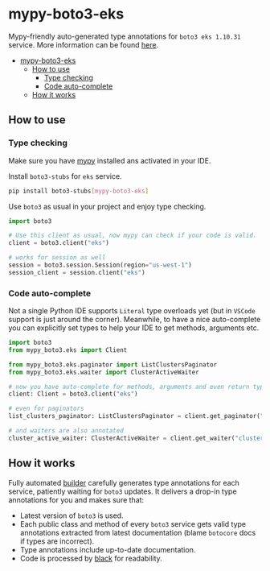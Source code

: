 # mypy-boto3-eks

Mypy-friendly auto-generated type annotations for `boto3 eks 1.10.31` service.
More information can be found [here](https://github.com/vemel/mypy_boto3).

- [mypy-boto3-eks](#mypy-boto3-eks)
  - [How to use](#how-to-use)
    - [Type checking](#type-checking)
    - [Code auto-complete](#code-auto-complete)
  - [How it works](#how-it-works)

## How to use

### Type checking

Make sure you have [mypy](https://github.com/python/mypy) installed ans activated in your IDE.

Install `boto3-stubs` for `eks` service.

```bash
pip install boto3-stubs[mypy-boto3-eks]
```

Use `boto3` as usual in your project and enjoy type checking.

```python
import boto3

# Use this client as usual, now mypy can check if your code is valid.
client = boto3.client("eks")

# works for session as well
session = boto3.session.Session(region="us-west-1")
session_client = session.client("eks")

```

### Code auto-complete

Not a single Python IDE supports `Literal` type overloads yet (but in `VSCode` support is just around the corner).
Meanwhile, to have a nice auto-complete you can explicitly set types to help your IDE to get methods, arguments etc.

```python
import boto3
from mypy_boto3.eks import Client

from mypy_boto3.eks.paginator import ListClustersPaginator
from mypy_boto3.eks.waiter import ClusterActiveWaiter

# now you have auto-complete for methods, arguments and even return types
client: Client = boto3.client("eks")

# even for paginators
list_clusters_paginator: ListClustersPaginator = client.get_paginator("list_clusters")

# and waiters are also annotated
cluster_active_waiter: ClusterActiveWaiter = client.get_waiter("cluster_active")
```

## How it works

Fully automated [builder](https://github.com/vemel/mypy_boto3) carefully generates
type annotations for each service, patiently waiting for `boto3` updates. It delivers
a drop-in type annotations for you and makes sure that:

- Latest version of `boto3` is used.
- Each public class and method of every `boto3` service gets valid type annotations
  extracted from latest documentation (blame `botocore` docs if types are incorrect).
- Type annotations include up-to-date documentation.
- Code is processed by [black](https://github.com/psf/black) for readability.